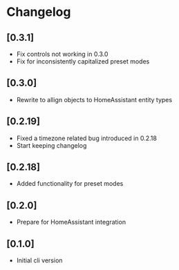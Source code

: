 # Changelog

## [0.3.1]
- Fix controls not working in 0.3.0
- Fix for inconsistently capitalized preset modes

## [0.3.0]
- Rewrite to allign objects to HomeAssistant entity types

## [0.2.19]
- Fixed a timezone related bug introduced in 0.2.18
- Start keeping changelog

## [0.2.18]
- Added functionality for preset modes

## [0.2.0]
- Prepare for HomeAssistant integration

## [0.1.0]
- Initial cli version
